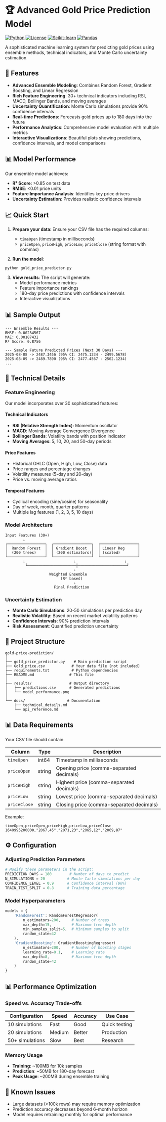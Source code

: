 # 🏆 Advanced Gold Price Prediction Model

[![Python](https://img.shields.io/badge/Python-3.8+-blue.svg)](https://python.org)
[![License](https://img.shields.io/badge/License-MIT-green.svg)](LICENSE)
[![Scikit-learn](https://img.shields.io/badge/Scikit--learn-1.0+-orange.svg)](https://scikit-learn.org)
[![Pandas](https://img.shields.io/badge/Pandas-1.3+-yellow.svg)](https://pandas.pydata.org)

A sophisticated machine learning system for predicting gold prices using ensemble methods, technical indicators, and Monte Carlo uncertainty estimation.

## 🚀 Features

- **Advanced Ensemble Modeling**: Combines Random Forest, Gradient Boosting, and Linear Regression
- **Rich Feature Engineering**: 30+ technical indicators including RSI, MACD, Bollinger Bands, and moving averages
- **Uncertainty Quantification**: Monte Carlo simulations provide 90% confidence intervals
- **Real-time Predictions**: Forecasts gold prices up to 180 days into the future
- **Performance Analytics**: Comprehensive model evaluation with multiple metrics
- **Interactive Visualizations**: Beautiful plots showing predictions, confidence intervals, and model comparisons

## 📊 Model Performance

Our ensemble model achieves:
- **R² Score**: >0.85 on test data
- **RMSE**: <0.01 price units
- **Feature Importance Analysis**: Identifies key price drivers
- **Uncertainty Estimation**: Provides realistic confidence intervals

## 📈 Quick Start

1. **Prepare your data**: Ensure your CSV file has the required columns:
   - `timeOpen` (timestamp in milliseconds)
   - `priceOpen`, `priceHigh`, `priceLow`, `priceClose` (string format with commas)

2. **Run the model**:
```python
python gold_price_predictor.py
```

3. **View results**: The script will generate:
   - Model performance metrics
   - Feature importance rankings
   - 180-day price predictions with confidence intervals
   - Interactive visualizations

## 📊 Sample Output

```
--- Ensemble Results ---
RMSE: 0.00234567
MAE: 0.00187432
R² Score: 0.8756

--- Sample Future Predicted Prices (Next 30 Days) ---
2025-08-08 -> 2487.3456 (95% CI: 2475.1234 - 2499.5678)
2025-08-09 -> 2489.7890 (95% CI: 2477.4567 - 2502.1234)
...
```

## 🔧 Technical Details

### Feature Engineering
Our model incorporates over 30 sophisticated features:

#### Technical Indicators
- **RSI (Relative Strength Index)**: Momentum oscillator
- **MACD**: Moving Average Convergence Divergence
- **Bollinger Bands**: Volatility bands with position indicator
- **Moving Averages**: 5, 10, 20, and 50-day periods

#### Price Features
- Historical OHLC (Open, High, Low, Close) data
- Price ranges and percentage changes
- Volatility measures (5-day and 20-day)
- Price vs. moving average ratios

#### Temporal Features
- Cyclical encoding (sine/cosine) for seasonality
- Day of week, month, quarter patterns
- Multiple lag features (1, 2, 3, 5, 10 days)

### Model Architecture
```
Input Features (30+)
        ↓
┌─────────────────┐  ┌─────────────────┐  ┌─────────────────┐
│  Random Forest  │  │ Gradient Boost  │  │ Linear Reg      │
│  (200 trees)    │  │ (200 estimators)│  │ (scaled)        │
└─────────────────┘  └─────────────────┘  └─────────────────┘
        ↓                      ↓                      ↓
         └──────────────────────┼──────────────────────┘
                               ↓
                    Weighted Ensemble
                         (R² based)
                               ↓
                      Final Prediction
```

### Uncertainty Estimation
- **Monte Carlo Simulations**: 20-50 simulations per prediction day
- **Realistic Volatility**: Based on recent market volatility patterns
- **Confidence Intervals**: 90% prediction intervals
- **Risk Assessment**: Quantified prediction uncertainty

## 📁 Project Structure

```
gold-price-prediction/
│
├── gold_price_predictor.py    # Main prediction script
├── Gold_price.csv            # Your data file (not included)
├── requirements.txt          # Python dependencies
├── README.md                # This file
│
├── results/                 # Output directory
│   ├── predictions.csv      # Generated predictions
│   └── model_performance.png
│
└── docs/                   # Documentation
    ├── technical_details.md
    └── api_reference.md
```

## 📊 Data Requirements

Your CSV file should contain:

| Column | Type | Description |
|--------|------|-------------|
| `timeOpen` | int64 | Timestamp in milliseconds |
| `priceOpen` | string | Opening price (comma-separated decimals) |
| `priceHigh` | string | Highest price (comma-separated decimals) |
| `priceLow` | string | Lowest price (comma-separated decimals) |
| `priceClose` | string | Closing price (comma-separated decimals) |

Example:
```csv
timeOpen,priceOpen,priceHigh,priceLow,priceClose
1640995200000,"2067,45","2071,23","2065,12","2069,87"
```

## ⚙️ Configuration

### Adjusting Prediction Parameters

```python
# Modify these parameters in the script:
PREDICTION_DAYS = 180        # Number of days to predict
N_SIMULATIONS = 20          # Monte Carlo simulations per day
CONFIDENCE_LEVEL = 0.9      # Confidence interval (90%)
TRAIN_TEST_SPLIT = 0.8      # Training data percentage
```

### Model Hyperparameters

```python
models = {
    'RandomForest': RandomForestRegressor(
        n_estimators=200,     # Number of trees
        max_depth=15,         # Maximum tree depth
        min_samples_split=5,  # Minimum samples to split
        random_state=42
    ),
    'GradientBoosting': GradientBoostingRegressor(
        n_estimators=200,     # Number of boosting stages
        learning_rate=0.1,    # Learning rate
        max_depth=8,          # Maximum tree depth
        random_state=42
    )
}
```

## 📊 Performance Optimization

### Speed vs. Accuracy Trade-offs

| Configuration | Speed | Accuracy | Use Case |
|--------------|-------|----------|----------|
| 10 simulations | Fast | Good | Quick testing |
| 20 simulations | Medium | Better | Production |
| 50+ simulations | Slow | Best | Research |

### Memory Usage
- **Training**: ~100MB for 10k samples
- **Prediction**: ~50MB for 180-day forecast
- **Peak Usage**: ~200MB during ensemble training


## 🐛 Known Issues

- Large datasets (>100k rows) may require memory optimization
- Prediction accuracy decreases beyond 6-month horizon
- Model requires retraining monthly for optimal performance
